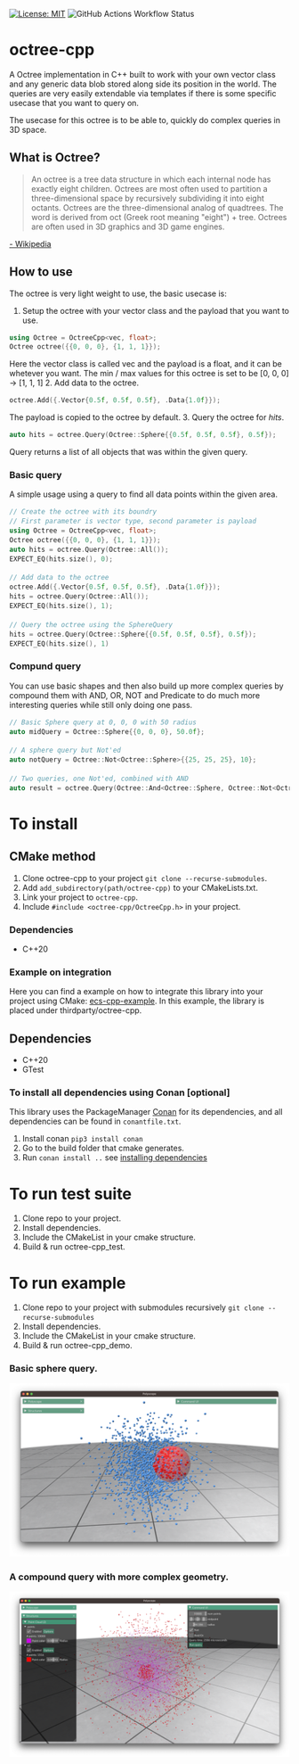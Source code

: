 [![License: MIT](https://img.shields.io/badge/License-MIT-yellow.svg)](https://opensource.org/licenses/MIT)
![GitHub Actions Workflow Status](https://img.shields.io/github/actions/workflow/status/annell/octree-cpp/main.yml)

# octree-cpp
A Octree implementation in C++ built to work with your own vector class and any generic data blob stored along side its position in the world.
The queries are very easily extendable via templates if there is some specific usecase that you want to query on.

The usecase for this octree is to be able to, quickly do complex queries in 3D space.

## What is Octree?
> An octree is a tree data structure in which each internal node has exactly eight children. Octrees are most often used to partition a three-dimensional space by recursively subdividing it into eight octants. Octrees are the three-dimensional analog of quadtrees. The word is derived from oct (Greek root meaning "eight") + tree. Octrees are often used in 3D graphics and 3D game engines.

[- Wikipedia](https://en.wikipedia.org/wiki/Octree)

## How to use
The octree is very light weight to use, the basic usecase is:
1. Setup the octree with your vector class and the payload that you want to use.
```c++
using Octree = OctreeCpp<vec, float>;
Octree octree({{0, 0, 0}, {1, 1, 1}});
```
Here the vector class is called vec and the payload is a float, and it can be whetever you want.
The min / max values for this octree is set to be [0, 0, 0] -> [1, 1, 1]
2. Add data to the octree.
```c++
octree.Add({.Vector{0.5f, 0.5f, 0.5f}, .Data{1.0f}});
```
The payload is copied to the octree by default.
3. Query the octree for _hits_.
```c++
auto hits = octree.Query(Octree::Sphere{{0.5f, 0.5f, 0.5f}, 0.5f});
```
Query returns a list of all objects that was within the given query.

### Basic query
A simple usage using a query to find all data points within the given area.

```C++
// Create the octree with its boundry
// First parameter is vector type, second parameter is payload
using Octree = OctreeCpp<vec, float>;
Octree octree({{0, 0, 0}, {1, 1, 1}});
auto hits = octree.Query(Octree::All());
EXPECT_EQ(hits.size(), 0);

// Add data to the octree
octree.Add({.Vector{0.5f, 0.5f, 0.5f}, .Data{1.0f}});
hits = octree.Query(Octree::All());
EXPECT_EQ(hits.size(), 1);

// Query the octree using the SphereQuery
hits = octree.Query(Octree::Sphere{{0.5f, 0.5f, 0.5f}, 0.5f});
EXPECT_EQ(hits.size(), 1)
```
### Compund query
You can use basic shapes and then also build up more complex queries by compound them with AND, OR, NOT and Predicate to do much more interesting queries while still only doing one pass.
````c++
// Basic Sphere query at 0, 0, 0 with 50 radius
auto midQuery = Octree::Sphere{{0, 0, 0}, 50.0f};

// A sphere query but Not'ed
auto notQuery = Octree::Not<Octree::Sphere>{{25, 25, 25}, 10};

// Two queries, one Not'ed, combined with AND 
auto result = octree.Query(Octree::And<Octree::Sphere, Octree::Not<Octree::Sphere>>{midQuery, notQuery});
````

# To install
## CMake method
1. Clone octree-cpp to your project `git clone --recurse-submodules`.
2. Add `add_subdirectory(path/octree-cpp)` to your CMakeLists.txt.
3. Link your project to `octree-cpp`.
4. Include `#include <octree-cpp/OctreeCpp.h>` in your project.

### Dependencies
- C++20

### Example on integration
Here you can find a example on how to integrate this library into your project using CMake: [ecs-cpp-example](https://github.com/annell/physim-cpp).
In this example, the library is placed under thirdparty/octree-cpp.

## Dependencies
- C++20
- GTest

### To install all dependencies using Conan [optional]
This library uses the PackageManager [Conan](https://conan.io) for its dependencies, and all dependencies can be found in `conantfile.txt`.
1. Install conan `pip3 install conan`
2. Go to the build folder that cmake generates.
3. Run `conan install ..` see [installing dependencies](https://docs.conan.io/en/1.7/using_packages/conanfile_txt.html)

# To run test suite
1. Clone repo to your project.
2. Install dependencies.
3. Include the CMakeList in your cmake structure.
4. Build & run octree-cpp_test.

# To run example
1. Clone repo to your project with submodules recursively `git clone --recurse-submodules`
2. Install dependencies.
3. Include the CMakeList in your cmake structure.
4. Build & run octree-cpp_demo.

### Basic sphere query.
![sphere-query-example.png](example%2Fsphere-query-example.png)

### A compound query with more complex geometry.
![sphere-query-example.png](example%2Fquery-sphere-or-not-example.png)


